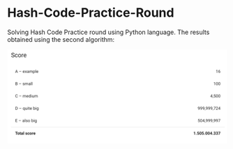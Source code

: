 # Hash-Code-Practice-Round
Solving Hash Code Practice round using Python language. The results obtained using the second algorithm:

![Results obtained](Results.png)
